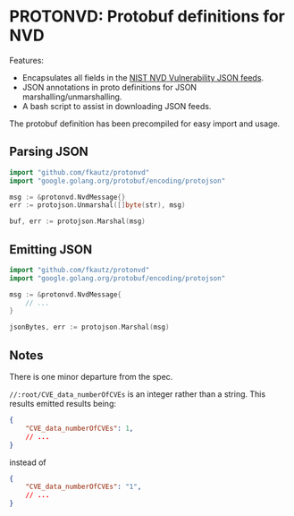 # PROTONVD: Protobuf definitions for NVD

Features:
* Encapsulates all fields in the [NIST NVD Vulnerability JSON feeds](https://nvd.nist.gov/vuln/data-feeds#JSON_FEED).
* JSON annotations in proto definitions for JSON marshalling/unmarshalling.
* A bash script to assist in downloading JSON feeds.

The protobuf definition has been precompiled for easy import and usage.

## Parsing JSON
```go
import "github.com/fkautz/protonvd"
import "google.golang.org/protobuf/encoding/protojson"

msg := &protonvd.NvdMessage{}
err := protojson.Unmarshal([]byte(str), msg)

buf, err := protojson.Marshal(msg)
```


## Emitting JSON

```go
import "github.com/fkautz/protonvd"
import "google.golang.org/protobuf/encoding/protojson"

msg := &protonvd.NvdMessage{
	// ...
}

jsonBytes, err := protojson.Marshal(msg)
```

## Notes

There is one minor departure from the spec.

`//:root/CVE_data_numberOfCVEs` is an integer rather than a string. This results emitted results being:

```json
{
    "CVE_data_numberOfCVEs": 1,
    // ...
}
```

instead of

```json
{
    "CVE_data_numberOfCVEs": "1",
    // ...
}
```
